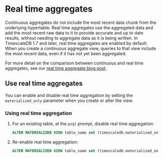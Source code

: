 # Real time aggregates
Continuous aggregates do not include the most recent data chunk from the
underlying hypertable. Real time aggregates use the aggregated data and add the
most recent raw data to it to provide accurate and up to date results, without
needing to aggregate data as it is being written. In TimescaleDB 1.7 and later,
real time aggregates are enabled by default. When you create a continuous
aggregate view, queries to that view include the most recent data, even if
it has not yet been aggregated.

For more detail on the comparison between continuous and real time aggregates,
see our [real time aggregate blog post][blog-rtaggs].

## Use real time aggregates
You can enable and disable real time aggregation by setting the
`materialized_only` parameter when you create or alter the view.

<procedure>

### Using real time aggregation
1.  For an existing table, at the `psql` prompt, disable real time aggregation:
    ```sql
    ALTER MATERIALIZED VIEW table_name set (timescaledb.materialized_only = true);
    ```
1.  Re-enable real time aggregation:
    ```sql
    ALTER MATERIALIZED VIEW table_name set (timescaledb.materialized_only = false);
    ```

</procedure>

[blog-rtaggs]: https://blog.timescale.com/blog/achieving-the-best-of-both-worlds-ensuring-up-to-date-results-with-real-time-aggregation/
